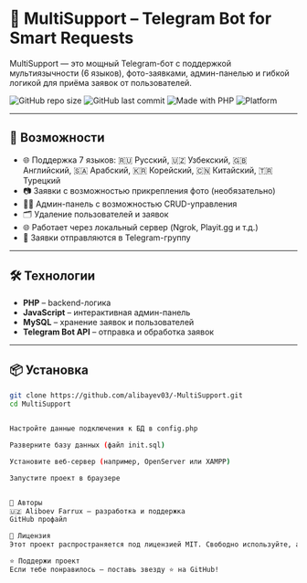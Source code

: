 # 🤖 MultiSupport – Telegram Bot for Smart Requests

MultiSupport — это мощный Telegram-бот с поддержкой мультиязычности (6 языков), фото-заявками, админ-панелью и гибкой логикой для приёма заявок от пользователей.

![GitHub repo size](https://img.shields.io/github/repo-size/alibayev03/-MultiSupport?color=blue&style=flat)
![GitHub last commit](https://img.shields.io/github/last-commit/alibayev03/-MultiSupport)
![Made with PHP](https://img.shields.io/badge/Made%20with-PHP-blue.svg)
![Platform](https://img.shields.io/badge/Platform-Telegram-blue)

---

## 🚀 Возможности

- 🌐 Поддержка 7 языков: 🇷🇺 Русский, 🇺🇿 Узбекский, 🇬🇧 Английский, 🇸🇦 Арабский, 🇰🇷 Корейский, 🇨🇳 Китайский, 🇹🇷 Турецкий
- 📷 Заявки с возможностью прикрепления фото (необязательно)
- 🧑‍💼 Админ-панель с возможностью CRUD-управления
- 🗂 Удаление пользователей и заявок
- 🌐 Работает через локальный сервер (Ngrok, Playit.gg и т.д.)
- 📩 Заявки отправляются в Telegram-группу

---

## 🛠️ Технологии

- **PHP** – backend-логика
- **JavaScript** – интерактивная админ-панель
- **MySQL** – хранение заявок и пользователей
- **Telegram Bot API** – отправка и обработка заявок

---

## 📦 Установка

```bash
git clone https://github.com/alibayev03/-MultiSupport.git
cd MultiSupport


Настройте данные подключения к БД в config.php

Разверните базу данных (файл init.sql)

Установите веб-сервер (например, OpenServer или XAMPP)

Запустите проект в браузере


🤝 Авторы
🇺🇿 Aliboev Farrux — разработка и поддержка
GitHub профайл

📄 Лицензия
Этот проект распространяется под лицензией MIT. Свободно используйте, адаптируйте и распространяйте. 💼

⭐️ Поддержи проект
Если тебе понравилось — поставь звезду ⭐️ на GitHub!
